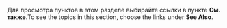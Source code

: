 <span data-ttu-id="9c810-101">Для просмотра пунктов в этом разделе выбирайте ссылки в пункте **См. также**.</span><span class="sxs-lookup"><span data-stu-id="9c810-101">To see the topics in this section, choose the links under **See Also**.</span></span>